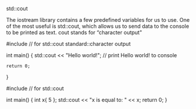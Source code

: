std::cout

The iostream library contains a few predefined variables for us to use. 
One of the most useful is std::cout, which allows us to send data to the console to be printed as text. cout stands for “character output"

#include <iostream> // for std::cout standard::character output

int main()
{
    std::cout << "Hello world!"; // print Hello world! to console

    return 0;
}

#include <iostream> // for std::cout

int main()
{
    int x{ 5 };
    std::cout << "x is equal to: " << x;
    return 0;
}

